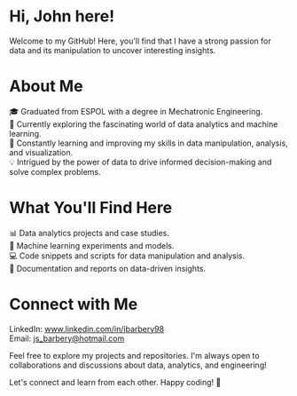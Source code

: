 # Hi, John here!  

Welcome to my GitHub! Here, you'll find that I have a strong passion for data and its manipulation to uncover interesting insights.

# About Me
🎓 Graduated from ESPOL with a degree in Mechatronic Engineering.  
💼 Currently exploring the fascinating world of data analytics and machine learning.  
🌱 Constantly learning and improving my skills in data manipulation, analysis, and visualization.  
💡 Intrigued by the power of data to drive informed decision-making and solve complex problems.  

# What You'll Find Here
📊 Data analytics projects and case studies.  
🤖 Machine learning experiments and models.  
💻 Code snippets and scripts for data manipulation and analysis.  
📝 Documentation and reports on data-driven insights.  

# Connect with Me
LinkedIn: www.linkedin.com/in/jbarbery98  
Email: js_barbery@hotmail.com

Feel free to explore my projects and repositories. I'm always open to collaborations and discussions about data, analytics, and engineering!

Let's connect and learn from each other. Happy coding! 🚀
